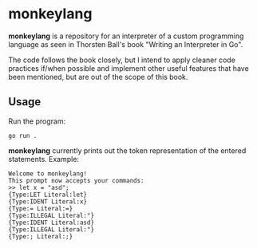 # monkeylang
**monkeylang** is a repository for an interpreter of a custom programming language as seen in Thorsten Ball's book "Writing an Interpreter in Go".

The code follows the book closely, but I intend to apply cleaner code practices if/when possible and implement other useful features that have been mentioned, but are out of the scope of this book. 

## Usage
Run the program:
```
go run .
```
**monkeylang** currently prints out the token representation of the entered statements. Example:
```
Welcome to monkeylang!
This prompt now accepts your commands:
>> let x = "asd";
{Type:LET Literal:let}
{Type:IDENT Literal:x}
{Type:= Literal:=}
{Type:ILLEGAL Literal:"}
{Type:IDENT Literal:asd}
{Type:ILLEGAL Literal:"}
{Type:; Literal:;}
```
